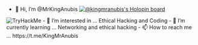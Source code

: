- 👋 Hi, I’m @MrKingAnubis
[![@kingmranubis's Holopin board](https://holopin.io/api/user/board?user=kingmranubis)](https://holopin.io/@kingmranubis)
<img src="https://tryhackme-badges.s3.amazonaws.com/Sigma877giveaway.png" alt="TryHackMe">
- 👀 I’m interested in ... Ethical Hacking and Coding
- 🌱 I’m currently learning ... Networking and ethical hacking
- 📫 How to reach me ... https://t.me/KingMrAnubis

<!---
MrKingAnubis/MrKingAnubis is a ✨ special ✨ repository because its `README.md` (this file) appears on your GitHub profile.
You can click the Preview link to take a look at your changes.
--->
